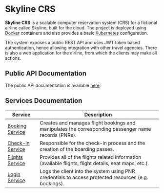# Skyline CRS

**Skyline CRS** is a scalable computer reservation system (CRS) for a fictional airline called Skyline, built for the cloud. The project is deployed using [Docker](https://www.docker.com/) containers and also provides a basic [Kubernetes](https://kubernetes.io/) configuration.

The system exposes a public REST API and uses JWT token based authentication, hence allowing integration with other travel agencies.
There is also a web application for the airline, from which the clients may make all actions.

## Public API Documentation

The public API documentation is available [here](./public-api.md).

## Services Documentation

| Service                                          | Description                                                                                           |
| ------------------------------------------------ | ----------------------------------------------------------------------------------------------------- |
| [Booking Service](./services/booking/index.md)   | Creates and manages flight bookings and manipulates the corresponding passenger name records (PNRs).  |
| [Check-in Service](./services/check-in/index.md) | Responsible for the check-in process and the creation of the boarding passes.                         |
| [Flights Service](./services/flights/index.md)   | Provides all of the flights related information (available flights, flight details, seat maps, etc.). |
| [Login Service](./services/login/index.md)       | Logs the client into the system using PNR credentials to access protected resources (e.g. bookings).  |
